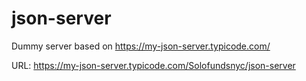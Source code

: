 # json-server
Dummy server based on https://my-json-server.typicode.com/

URL:
https://my-json-server.typicode.com/Solofundsnyc/json-server
